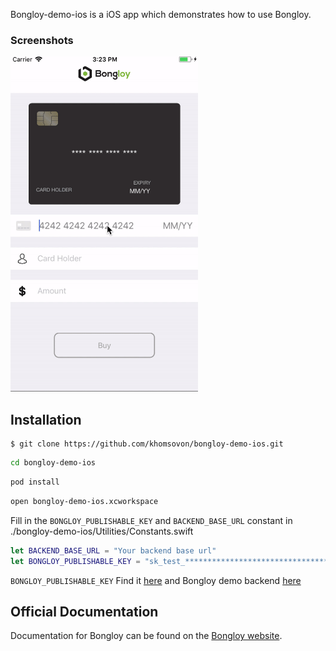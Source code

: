 Bongloy-demo-ios is a iOS app which demonstrates how to use Bongloy.
### Screenshots
<img src="Bongloy-demo-ios.gif" width="300">

## Installation

    $ git clone https://github.com/khomsovon/bongloy-demo-ios.git
  ```sh
  cd bongloy-demo-ios
  ```
  ```sh
  pod install
  ```
  ```sh
  open bongloy-demo-ios.xcworkspace
  ```
  Fill in the `BONGLOY_PUBLISHABLE_KEY` and `BACKEND_BASE_URL` constant in ./bongloy-demo-ios/Utilities/Constants.swift
```swift
let BACKEND_BASE_URL = "Your backend base url"
let BONGLOY_PUBLISHABLE_KEY = "sk_test_****************************************************************"
```
`BONGLOY_PUBLISHABLE_KEY` Find it [here](https://sandbox.bongloy.com/dashboard/account_details)
and Bongloy demo backend [here](https://github.com/bongloy/bongloy-demo-laravel)

## Official Documentation

Documentation for Bongloy can be found on the [Bongloy website](https://www.bongloy.com/documentation).
